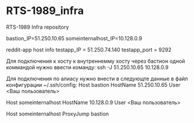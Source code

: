 # RTS-1989_infra
RTS-1989 Infra repository

bastion_IP=51.250.10.65
someinternalhost_IP=10.128.0.9

reddit-app host info
testapp_IP = 51.250.74.140
testapp_port = 9292

Для подключения к хосту к внутреннемму хосту через бастион одной коммандой нужно ввести команду:
ssh -J 51.250.10.65 10.128.0.9

Для подключения по алиасу нужно внести в следующте данные в файл конфигурации ~/.ssh/config:
Host bastion
        HostName 51.250.10.65
        User <Ваш пользователь>

Host someinternalhost
	HostName 10.128.0.9
	User <Ваш пользователь>

Host someinternalhost
	ProxyJump bastion
